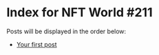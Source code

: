 # Index for NFT World #211
Posts will be displayed in the order below:

- [Your first post](./001-first.md)

